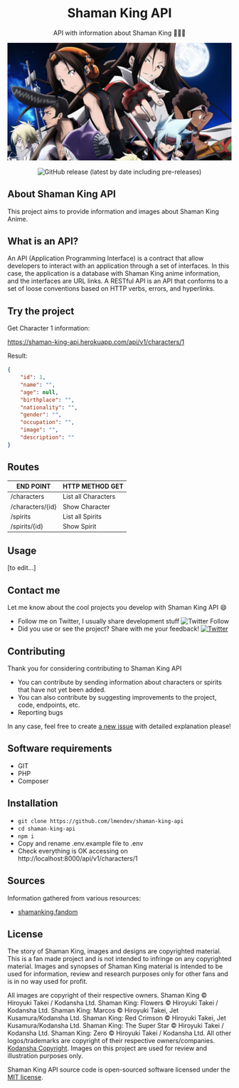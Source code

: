 <h1 align="center">Shaman King API</h1>

<p align="center">
API with information about Shaman King 🧙‍♂️🔮
</p>
<img src=".assets/shaman_king_banner.jpg" alt="Shaman King banner">

<p align="center">
    <img alt="GitHub release (latest by date including pre-releases)" src="https://img.shields.io/github/v/release/lmendev/shaman-king-api?include_prereleases">
</p>

## About Shaman King API

This project aims to provide information and images about Shaman King Anime.

## What is an API?

An API (Application Programming Interface) is a contract that allow developers to interact with an application through a set of interfaces. In this case, the application is a database with Shaman King anime information, and the interfaces are URL links. A RESTful API is an API that conforms to a set of loose conventions based on HTTP verbs, errors, and hyperlinks.

## Try the project

Get Character 1 information:

https://shaman-king-api.herokuapp.com/api/v1/characters/1

Result:

```json
{
    "id": 1,
    "name": "",
    "age": null,
    "birthplace": "",
    "nationality": "",
    "gender": "",
    "occupation": "",
    "image": "",
    "description": ""
}
```

## Routes

| END POINT        | HTTP METHOD GET     |
| -----------      | ---------------     |
| /characters      | List all Characters |
| /characters/{id} | Show Character      |
| /spirits          | List all Spirits     |
| /spirits/{id}     | Show Spirit          |

## Usage

[to edit...]

## Contact me
Let me know about the cool projects you develop with Shaman King API 😄

- Follow me on Twitter, I usually share development stuff <img alt="Twitter Follow" src="https://img.shields.io/twitter/follow/Lmendev?style=social"> 
- Did you use or see the project? Share with me your feedback! <a href="https://twitter.com/intent/tweet?text=Hi! @Lmendev I just saw your project &url=https%3A%2F%2Fgithub.com%2FLmendev%2Fshaman-king-api"><img alt="Twitter" src="https://img.shields.io/twitter/url?style=social&url=https%3A%2F%2Ftwitter.com%2FLmendev"></a>

## Contributing

Thank you for considering contributing to Shaman King API

- You can contribute by sending information about characters or spirits that have not yet been added.
- You can also contribute by suggesting improvements to the project, code, endpoints, etc.
- Reporting bugs 

In any case, feel free to create [a new issue](https://github.com/lmendev/shaman-king-api/issues) with detailed explanation please!

## Software requirements

- GIT
- PHP
- Composer

## Installation

* `git clone https://github.com/lmendev/shaman-king-api`
* `cd shaman-king-api`
* `npm i`
* Copy and rename .env.example file to .env
* Check everything is OK accessing on http://localhost:8000/api/v1/characters/1


## Sources
Information gathered from various resources:

- [shamanking.fandom](https://shamanking.fandom.com/)

## License

The story of Shaman King, images and designs are copyrighted material. This is a fan made project and is not intended to infringe on any copyrighted material. Images and synopses of Shaman King material is intended to be used for information, review and research purposes only for other fans and is in no way used for profit.

All images are copyright of their respective owners. Shaman King © Hiroyuki Takei / Kodansha Ltd. Shaman King: Flowers © Hiroyuki Takei / Kodansha Ltd. Shaman King: Marcos © Hiroyuki Takei, Jet Kusamura/Kodansha Ltd. Shaman King: Red Crimson © Hiroyuki Takei, Jet Kusamura/Kodansha Ltd. Shaman King: The Super Star © Hiroyuki Takei / Kodansha Ltd. Shaman King: Zero © Hiroyuki Takei / Kodansha Ltd. All other logos/trademarks are copyright of their respective owners/companies. [Kodansha Copyright](https://kodansha.us/copyright/). Images on this project are used for review and illustration purposes only.

Shaman King API source code is open-sourced software licensed under the [MIT license](https://opensource.org/licenses/MIT).

